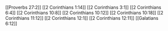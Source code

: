 [[Proverbs 27:2]]
[[2 Corinthians 1:14]]
[[2 Corinthians 3:1]]
[[2 Corinthians 6:4]]
[[2 Corinthians 10:8]]
[[2 Corinthians 10:12]]
[[2 Corinthians 10:18]]
[[2 Corinthians 11:12]]
[[2 Corinthians 12:1]]
[[2 Corinthians 12:11]]
[[Galatians 6:12]]

